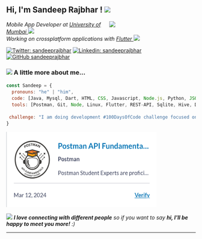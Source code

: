 <h2> Hi, I'm Sandeep Rajbhar ! <img src="https://media.giphy.com/media/mGcNjsfWAjY5AEZNw6/giphy.gif" width="50"></h2>
<img align='right' src="https://media.giphy.com/media/M9gbBd9nbDrOTu1Mqx/giphy.gif" width="230">
<p><em>Mobile App Developer at <a href="https://mu.ac.in">University of Mumbai </a><img src="https://media.giphy.com/media/fYSnHlufseco8Fh93Z/giphy.gif" width="30"></br>Working on crossplatform applications with <a href="https://flutter.dev">Flutter </a><img src="https://media.giphy.com/media/WUlplcMpOCEmTGBtBW/giphy.gif" width="30"> 
</em></p>

[![Twitter: sandeeprajbhar](https://img.shields.io/twitter/follow/sndp0816)](https://twitter.com/sndp0816)
[![Linkedin: sandeeprajbhar](https://img.shields.io/badge/-sandeeprajbhar-blue?style=flat-square&logo=Linkedin&logoColor=white&link=https://www.linkedin.com/in/sandeeprajbhar/)](https://www.linkedin.com/in/sandeeprajbhar/)
[![GitHub sandeeprajbhar](https://img.shields.io/github/followers/sndp0816?label=follow&style=social)](https://github.com/sndp0816)


### <img src="https://media.giphy.com/media/VgCDAzcKvsR6OM0uWg/giphy.gif" width="50"> A little more about me...  

```javascript
const Sandeep = {
  pronouns: "he" | "him",
  code: [Java, Mysql, Dart, HTML, CSS, Javascript, Node.js, Python, JSON],
  tools: [Postman, Git, Node, Linux, Flutter, REST-API, Sqlite, Hive, Docker, Kafka ],
  
 challenge: "I am doing development #100DaysOfCode challenge focused on Android & IOS applications and devops"
}
```
<a href="https://badgr.com/public/assertions/Rb391N_gTeO6djA7OOt54g"><img src="/Certificate/postman.png" width="400" height="200"></a>



<img src="https://media.giphy.com/media/LnQjpWaON8nhr21vNW/giphy.gif" width="60"> <em><b>I love connecting with different people</b> so if you want to say <b>hi, I'll be happy to meet you more!</b> :)</em>

---
